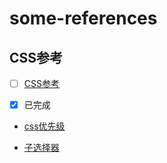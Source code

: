 # some-references
## CSS参考
 - [ ] [CSS参考](https://developer.mozilla.org/zh-CN/docs/Web/CSS/Reference) 
 - [x] 已完成


- [css优先级](https://developer.mozilla.org/zh-CN/docs/Web/CSS/Specificity)

- [子选择器](https://developer.mozilla.org/zh-CN/docs/Web/CSS/Child_selectors)